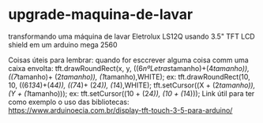 # upgrade-maquina-de-lavar
transformando uma máquina de lavar Eletrolux LS12Q usando 3.5" TFT LCD shield em um arduino mega 2560

Coisas úteis para lembrar:
quando for esccrever alguma coisa comm uma caixa envolta:
  tft.drawRoundRect(x, y, ((6*nºLetras*tamanho)+(4*tamanho)), ((7*tamanho)+ (2*tamanho)), (1*tamanho),WHITE);
ex:
  tft.drawRoundRect(10, 10, ((6*13*4)+(4*4)), ((7*4)+ (2*4)), (1*4),WHITE);
  tft.setCursor((X + (2*tamanho)), (Y + (1*tamanho)));
ex:
  tft.setCursor((10 + (2*4)), (10 + (1*4)));
Link útil para ter como exemplo o uso das bibliotecas:
https://www.arduinoecia.com.br/display-tft-touch-3-5-para-arduino/
